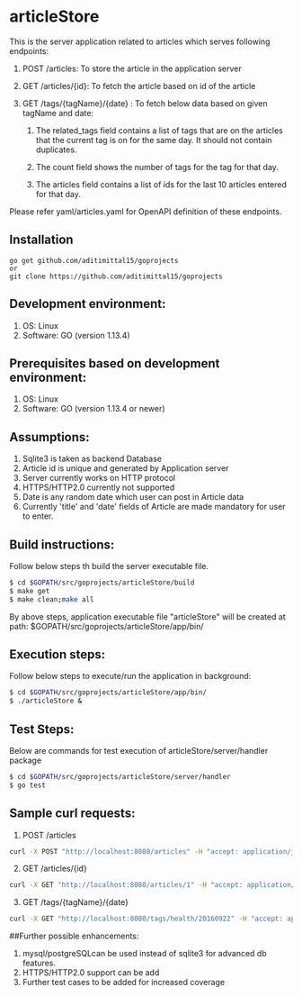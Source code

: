 # articleStore

This is the server application related to articles which serves following endpoints:
1) POST /articles:
	To store the article in the application server
2) GET /articles/{id}:
	To fetch the article based on id of the article
3) GET /tags/{tagName}/{date} :
	To fetch below data based on given tagName and date:

	1) The related_tags field contains a list of tags that are on the articles that the current tag is on for the same day. It should not contain duplicates.

	2) The count field shows the number of tags for the tag for that day.

	3) The articles field contains a list of ids for the last 10 articles entered for that day.

Please refer yaml/articles.yaml for OpenAPI definition of these endpoints.

## Installation

```
go get github.com/aditimittal15/goprojects
or
git clone https://github.com/aditimittal15/goprojects
```
## Development environment:
1) OS: Linux
2) Software: GO (version 1.13.4)

## Prerequisites based on development environment:
1) OS: Linux
2) Software: GO (version 1.13.4 or newer)

## Assumptions:
1) Sqlite3 is taken as backend Database
2) Article id is unique and generated by Application server
3) Server currently works on HTTP protocol
4) HTTPS/HTTP2.0 currently not supported
5) Date is any random date which user can post in Article data
6) Currently 'title' and 'date' fields of Article are made mandatory for user to enter.

## Build instructions:
Follow below steps th build the server executable file.

```sh
$ cd $GOPATH/src/goprojects/articleStore/build
$ make get
$ make clean;make all
```
By above steps, application executable file "articleStore" will be created at path:
$GOPATH/src/goprojects/articleStore/app/bin/

## Execution steps:
Follow below steps to execute/run the application in background:

```sh
$ cd $GOPATH/src/goprojects/articleStore/app/bin/
$ ./articleStore &
```
## Test Steps:
Below are commands for test execution of articleStore/server/handler package

```sh
$ cd $GOPATH/src/goprojects/articleStore/server/handler
$ go test
```

## Sample curl requests:
1) POST /articles
```sh
curl -X POST "http://localhost:8080/articles" -H "accept: application/json" -H "Content-Type: application/json" -d "{\"id\":\"1\",\"title\":\"latest science shows that potato chips are better for you than sugar\",\"date\":\"2016-09-22\",\"body\":\"some text, potentially containing simple markup about how potato chips are great\",\"tags\":[\"health\",\"fitness\",\"science\"]}"
```
2) GET /articles/{id}
```sh
curl -X GET "http://localhost:8080/articles/1" -H "accept: application/problem+json"

```
3) GET /tags/{tagName}/{date}
```sh
curl -X GET "http://localhost:8080/tags/health/20160922" -H "accept: application/problem+json"

```

##Further possible enhancements:

1) mysql/postgreSQLcan be used instead of sqlite3 for advanced db features.
2) HTTPS/HTTP2.0 support can be add
3) Further test cases to be added for increased coverage 


